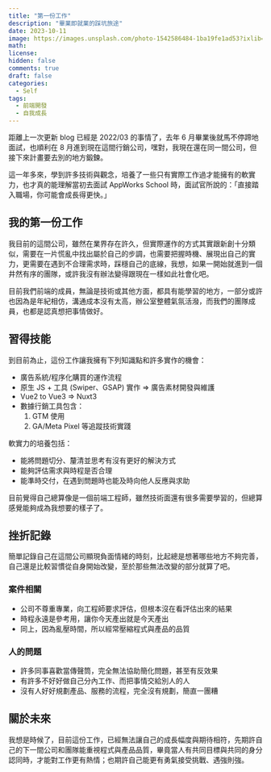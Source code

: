 ```yaml
---
title: "第一份工作"
description: "畢業即就業的踩坑旅途"
date: 2023-10-11
image: https://images.unsplash.com/photo-1542586484-1ba19fe1ad53?ixlib=rb-4.0.3&ixid=M3wxMjA3fDB8MHxwaG90by1wYWdlfHx8fGVufDB8fHx8fA%3D%3D&auto=format&fit=crop&w=1740&q=80
math:
license:
hidden: false
comments: true
draft: false
categories:
  - Self
tags:
  - 前端開發
  - 自我成長
---
```


距離上一次更新 blog 已經是 2022/03 的事情了，去年 6 月畢業後就馬不停蹄地面試，也順利在 8 月進到現在這間行銷公司，嘿對，我現在還在同一間公司，但接下來計畫要去別的地方鍛鍊。

這一年多來，學到許多技術與觀念，培養了一些只有實際工作過才能擁有的軟實力，也才真的能理解當初去面試 AppWorks School 時，面試官所說的：「直接踏入職場，你可能會成長得更快。」

## 我的第一份工作

我目前的這間公司，雖然在業界存在許久，但實際運作的方式其實跟新創十分類似，需要在一片慌亂中找出屬於自己的步調，也需要把握時機、展現出自己的實力，更需要在遇到不合理需求時，踩穩自己的底線，我想，如果一開始就進到一個井然有序的團隊，或許我沒有辦法變得跟現在一樣如此社會化吧。

目前我們前端的成員，無論是技術或其他方面，都具有能學習的地方，一部分或許也因為是年紀相仿，溝通成本沒有太高，辦公室整體氣氛活潑，而我們的團隊成員，也都是認真想把事情做好。

## 習得技能

到目前為止，這份工作讓我擁有下列知識點和許多實作的機會：

- 廣告系統/程序化購買的運作流程
- 原生 JS + 工具 (Swiper、GSAP) 實作 => 廣告素材開發與維護
- Vue2 to Vue3 => Nuxt3
- 數據行銷工具包含：
  1. GTM 使用
  2. GA/Meta Pixel 等追蹤技術實踐

軟實力的培養包括：

- 能將問題切分、釐清並思考有沒有更好的解決方式
- 能夠評估需求與時程是否合理
- 能準時交付，在遇到問題時也能及時向他人反應與求助

目前覺得自己總算像是一個前端工程師，雖然技術面還有很多需要學習的，但總算感覺能夠成為我想要的樣子了。

## 挫折記錄

簡單記錄自己在這間公司顯現負面情緒的時刻，比起總是想著哪些地方不夠完善，自己還是比較習慣從自身開始改變，至於那些無法改變的部分就算了吧。

### 案件相關

- 公司不尊重專業，向工程師要求評估，但根本沒在看評估出來的結果
- 時程永遠是參考用，讓你今天產出就是今天產出
- 同上，因為亂壓時間，所以經常壓縮程式與產品的品質

### 人的問題

- 許多同事喜歡當傳聲筒，完全無法協助簡化問題，甚至有反效果
- 有許多不好好做自己分內工作、而把事情交給別人的人
- 沒有人好好規劃產品、服務的流程，完全沒有規劃，簡直一團糟

## 關於未來

我想是時候了，目前這份工作，已經無法讓自己的成長幅度與期待相符，先期許自己的下一間公司和團隊能重視程式與產品品質，畢竟當人有共同目標與共同的身分認同時，才能對工作更有熱情；也期許自己能更有勇氣接受挑戰、遇強則強。
